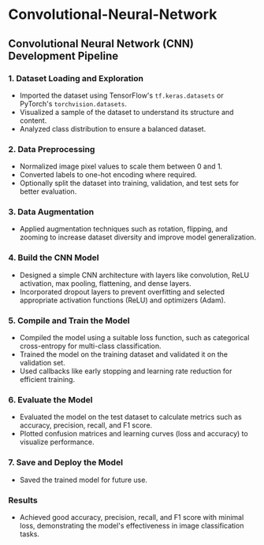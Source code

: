 # Convolutional-Neural-Network
## Convolutional Neural Network (CNN) Development Pipeline

### 1. Dataset Loading and Exploration
- Imported the dataset using TensorFlow's `tf.keras.datasets` or PyTorch's `torchvision.datasets`.
- Visualized a sample of the dataset to understand its structure and content.
- Analyzed class distribution to ensure a balanced dataset.

### 2. Data Preprocessing
- Normalized image pixel values to scale them between 0 and 1.
- Converted labels to one-hot encoding where required.
- Optionally split the dataset into training, validation, and test sets for better evaluation.

### 3. Data Augmentation
- Applied augmentation techniques such as rotation, flipping, and zooming to increase dataset diversity and improve model generalization.

### 4. Build the CNN Model
- Designed a simple CNN architecture with layers like convolution, ReLU activation, max pooling, flattening, and dense layers.
- Incorporated dropout layers to prevent overfitting and selected appropriate activation functions (ReLU) and optimizers (Adam).

### 5. Compile and Train the Model
- Compiled the model using a suitable loss function, such as categorical cross-entropy for multi-class classification.
- Trained the model on the training dataset and validated it on the validation set.
- Used callbacks like early stopping and learning rate reduction for efficient training.

### 6. Evaluate the Model
- Evaluated the model on the test dataset to calculate metrics such as accuracy, precision, recall, and F1 score.
- Plotted confusion matrices and learning curves (loss and accuracy) to visualize performance.

### 7. Save and Deploy the Model
- Saved the trained model for future use.

### Results
- Achieved good accuracy, precision, recall, and F1 score with minimal loss, demonstrating the model's effectiveness in image classification tasks.

